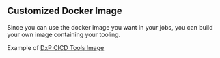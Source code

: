 ## Customized Docker Image

Since you can use the docker image you want in your jobs, you can build your own image containing your tooling.

Example of [DxP CICD Tools Image](https://innersource.soprasteria.com/dxp/dxp-cicd/gitlab-ci-toolset/dxp-docker-images/dxp-cicd-tools)